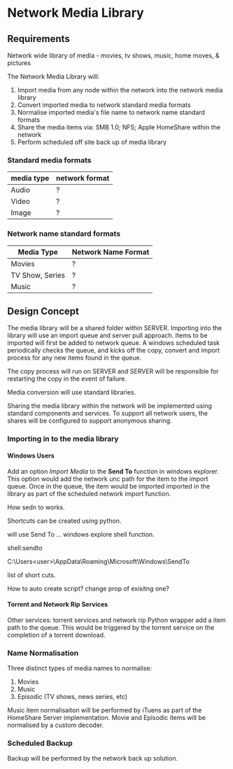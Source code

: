 # Network Media Library

## Requirements

Network wide library of media - movies, tv shows, music, home moves, & pictures

The Network Media Library will: 

1. Import  media from any node within the network into the network media library 
2. Convert imported media to network standard media formats 
3. Normalise imported media's file name to network name standard formats 
4. Share the media items via: SMB 1.0; NFS; Apple HomeShare within the network
5. Perform scheduled off site back up of media library

### Standard media formats 

| media type  | network format |
|---|---|
|Audio| ? |
|Video| ? |
|Image| ? |

### Network name standard formats

| Media Type  | Network Name Format |
|---|---|
|Movies| ? |
|TV Show, Series| ? |
|Music| ? |

## Design Concept 

The media library will be a shared folder within SERVER. Importing into the library will use an import queue and server pull approach. Items to be imported will first be added to network queue. A windows scheduled task periodically checks the queue, and kicks off the copy, convert and import process for any new items found in the queue. 

The copy process will run on SERVER and SERVER will be responsible for restarting the copy in the event of failure. 

Media conversion will use standard libraries.  

Sharing the media library within the network will be implemented using standard components and services. To support all network users, the shares will be configured to support anonymous sharing. 

### Importing in to the media library 

#### Windows Users

Add an option *Import Media* to the **Send To** function in windows explorer. This option would add the network unc path for the item to the import queue. Once in the queue, the item would be imported imported in the library as part of the scheduled network import function. 

How sedn to works. 

Shortcuts can be created using python.



will use Send To ... windows explore shell function. 

shell:sendto 

C:\Users\<user>\AppData\Roaming\Microsoft\Windows\SendTo

list of short cuts. 


How to auto create
script? 
change prop of exisitng one? 


#### Torrent and Network Rip Services

Other services: torrent services and network rip
Python wrapper add a item path to the queue. This would be triggered by the torrent service on the completion of a torrent download. 

### Name Normalisation  

Three distinct types of media names to normalise: 

1. Movies
2. Music
3. Episodic (TV shows, news series, etc)

Music item normalisaiton will be performed by iTuens as part of the HomeShare Server implementation. Movie and Episodic items will be normalised by a custom decoder. 

### Scheduled Backup

Backup will be performed by the network back up solution. 


